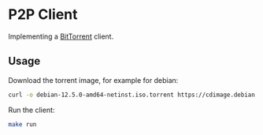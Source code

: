 # P2P Client

Implementing a [BitTorrent](https://www.bittorrent.org/beps/bep_0003.html) client.

## Usage

Download the torrent image, for example for debian:

```bash
curl -o debian-12.5.0-amd64-netinst.iso.torrent https://cdimage.debian.org/debian-cd/current/amd64/bt-cd/debian-12.5.0-amd64-netinst.iso.torrent
```

Run the client:

```bash
make run
```
